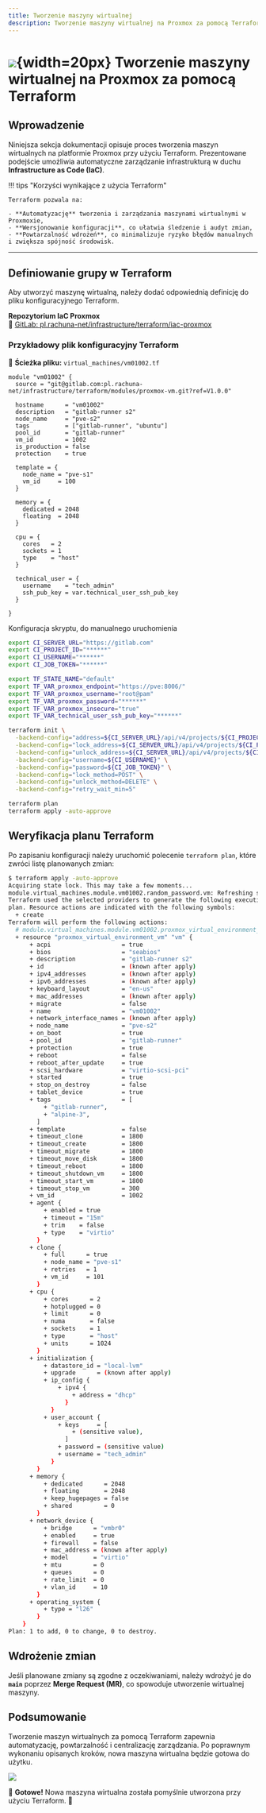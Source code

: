 ```yaml
---
title: Tworzenie maszyny wirtualnej
description: Tworzenie maszyny wirtualnej na Proxmox za pomocą Terraform
---
```


# ![](https://gitlab.com/pl.rachuna-net/infrastructure/terraform/modules/gitlab-project/-/raw/main/images/proxmox.png){width=20px} Tworzenie maszyny wirtualnej na Proxmox za pomocą Terraform

## Wprowadzenie

Niniejsza sekcja dokumentacji opisuje proces tworzenia maszyn wirtualnych na platformie Proxmox przy użyciu Terraform. Prezentowane podejście umożliwia automatyczne zarządzanie infrastrukturą w duchu **Infrastructure as Code (IaC)**.

!!! tips "Korzyści wynikające z użycia Terraform"

    Terraform pozwala na:

    - **Automatyzację** tworzenia i zarządzania maszynami wirtualnymi w Proxmoxie,  
    - **Wersjonowanie konfiguracji**, co ułatwia śledzenie i audyt zmian,  
    - **Powtarzalność wdrożeń**, co minimalizuje ryzyko błędów manualnych i zwiększa spójność środowisk.

---

## Definiowanie grupy w Terraform

Aby utworzyć maszynę wirtualną, należy dodać odpowiednią definicję do pliku konfiguracyjnego Terraform. 

**Repozytorium IaC Proxmox**  
🔗 [GitLab: pl.rachuna-net/infrastructure/terraform/iac-proxmox](https://gitlab.com/pl.rachuna-net/infrastructure/terraform/iac-proxmox)


###  Przykładowy plik konfiguracyjny Terraform

📄 **Ścieżka pliku:** `virtual_machines/vm01002.tf`

```hcl
module "vm01002" {
  source = "git@gitlab.com:pl.rachuna-net/infrastructure/terraform/modules/proxmox-vm.git?ref=V1.0.0"

  hostname      = "vm01002"
  description   = "gitlab-runner s2"
  node_name     = "pve-s2"
  tags          = ["gitlab-runner", "ubuntu"]
  pool_id       = "gitlab-runner"
  vm_id         = 1002
  is_production = false
  protection    = true

  template = {
    node_name = "pve-s1"
    vm_id     = 100
  }

  memory = {
    dedicated = 2048
    floating  = 2048
  }

  cpu = {
    cores   = 2
    sockets = 1
    type    = "host"
  }

  technical_user = {
    username    = "tech_admin"
    ssh_pub_key = var.technical_user_ssh_pub_key
  }

}
```
Konfiguracja skryptu, do manualnego uruchomienia
```bash
export CI_SERVER_URL="https://gitlab.com"
export CI_PROJECT_ID="******"
export CI_USERNAME="******"
export CI_JOB_TOKEN="******"

export TF_STATE_NAME="default"
export TF_VAR_proxmox_endpoint="https://pve:8006/"
export TF_VAR_proxmox_username="root@pam"
export TF_VAR_proxmox_password="******"
export TF_VAR_proxmox_insecure="true"
export TF_VAR_technical_user_ssh_pub_key="******"

terraform init \
  -backend-config="address=${CI_SERVER_URL}/api/v4/projects/${CI_PROJECT_ID}/terraform/state/${TF_STATE_NAME}" \
  -backend-config="lock_address=${CI_SERVER_URL}/api/v4/projects/${CI_PROJECT_ID}/terraform/state/${TF_STATE_NAME}/lock" \
  -backend-config="unlock_address=${CI_SERVER_URL}/api/v4/projects/${CI_PROJECT_ID}/terraform/state/${TF_STATE_NAME}/lock" \
  -backend-config="username=${CI_USERNAME}" \
  -backend-config="password=${CI_JOB_TOKEN}" \
  -backend-config="lock_method=POST" \
  -backend-config="unlock_method=DELETE" \
  -backend-config="retry_wait_min=5"

terraform plan
terraform apply -auto-approve
```

## Weryfikacja planu Terraform

Po zapisaniu konfiguracji należy uruchomić polecenie `terraform plan`, które zwróci listę planowanych zmian:

```bash
$ terraform apply -auto-approve
Acquiring state lock. This may take a few moments...
module.virtual_machines.module.vm01002.random_password.vm: Refreshing state... [id=none]
Terraform used the selected providers to generate the following execution
plan. Resource actions are indicated with the following symbols:
  + create
Terraform will perform the following actions:
  # module.virtual_machines.module.vm01002.proxmox_virtual_environment_vm.vm will be created
  + resource "proxmox_virtual_environment_vm" "vm" {
      + acpi                    = true
      + bios                    = "seabios"
      + description             = "gitlab-runner s2"
      + id                      = (known after apply)
      + ipv4_addresses          = (known after apply)
      + ipv6_addresses          = (known after apply)
      + keyboard_layout         = "en-us"
      + mac_addresses           = (known after apply)
      + migrate                 = false
      + name                    = "vm01002"
      + network_interface_names = (known after apply)
      + node_name               = "pve-s2"
      + on_boot                 = true
      + pool_id                 = "gitlab-runner"
      + protection              = true
      + reboot                  = false
      + reboot_after_update     = true
      + scsi_hardware           = "virtio-scsi-pci"
      + started                 = true
      + stop_on_destroy         = false
      + tablet_device           = true
      + tags                    = [
          + "gitlab-runner",
          + "alpine-3",
        ]
      + template                = false
      + timeout_clone           = 1800
      + timeout_create          = 1800
      + timeout_migrate         = 1800
      + timeout_move_disk       = 1800
      + timeout_reboot          = 1800
      + timeout_shutdown_vm     = 1800
      + timeout_start_vm        = 1800
      + timeout_stop_vm         = 300
      + vm_id                   = 1002
      + agent {
          + enabled = true
          + timeout = "15m"
          + trim    = false
          + type    = "virtio"
        }
      + clone {
          + full      = true
          + node_name = "pve-s1"
          + retries   = 1
          + vm_id     = 101
        }
      + cpu {
          + cores      = 2
          + hotplugged = 0
          + limit      = 0
          + numa       = false
          + sockets    = 1
          + type       = "host"
          + units      = 1024
        }
      + initialization {
          + datastore_id = "local-lvm"
          + upgrade      = (known after apply)
          + ip_config {
              + ipv4 {
                  + address = "dhcp"
                }
            }
          + user_account {
              + keys     = [
                  + (sensitive value),
                ]
              + password = (sensitive value)
              + username = "tech_admin"
            }
        }
      + memory {
          + dedicated      = 2048
          + floating       = 2048
          + keep_hugepages = false
          + shared         = 0
        }
      + network_device {
          + bridge      = "vmbr0"
          + enabled     = true
          + firewall    = false
          + mac_address = (known after apply)
          + model       = "virtio"
          + mtu         = 0
          + queues      = 0
          + rate_limit  = 0
          + vlan_id     = 10
        }
      + operating_system {
          + type = "l26"
        }
    }
Plan: 1 to add, 0 to change, 0 to destroy.
```

## Wdrożenie zmian

Jeśli planowane zmiany są zgodne z oczekiwaniami, należy wdrożyć je do **`main`** poprzez **Merge Request (MR)**, co spowoduje utworzenie wirtualnej maszyny.

## Podsumowanie

Tworzenie maszyn wirtualnych za pomocą Terraform zapewnia automatyzację, powtarzalność i centralizację zarządzania. Po poprawnym wykonaniu opisanych kroków, nowa maszyna wirtualna będzie gotowa do użytku.

![](images/pipeline.png)

🚀 **Gotowe!** Nowa maszyna wirtualna została pomyślnie utworzona przy użyciu Terraform. 🎉